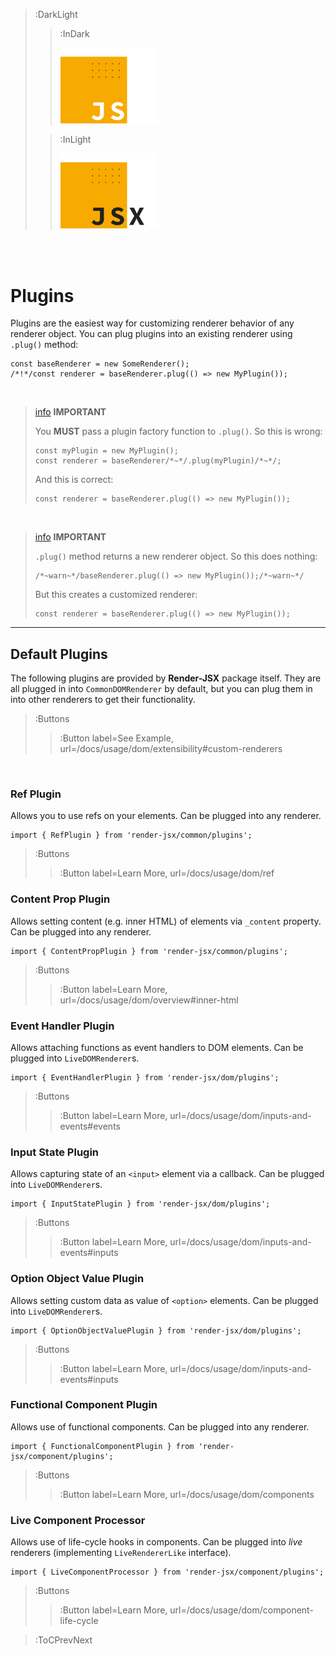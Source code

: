 > :DarkLight
> > :InDark
> >
> > <img src="/docs/assets/render-jsx-logo-dark.svg" width="156px"/>
>
> > :InLight
> >
> > <img src="/docs/assets/render-jsx-logo.svg" width="156px"/>

<br><br>

# Plugins

Plugins are the easiest way for customizing renderer behavior of any renderer object.
You can plug plugins into an existing renderer using `.plug()` method:

```tsx | --no-wmbar
const baseRenderer = new SomeRenderer();
/*!*/const renderer = baseRenderer.plug(() => new MyPlugin());
```

<br>

> [info](:Icon (align=-6px)) **IMPORTANT**
>
> You **MUST** pass a plugin factory function to `.plug()`.
> So this is wrong:
> ```tsx | --no-wmbar
> const myPlugin = new MyPlugin();
> const renderer = baseRenderer/*~*/.plug(myPlugin)/*~*/;
> ```
> And this is correct:
> ```tsx | --no-wmbar
> const renderer = baseRenderer.plug(() => new MyPlugin());
> ```

<br>

> [info](:Icon (align=-6px)) **IMPORTANT**
>
> `.plug()` method returns a new renderer object. So this does nothing:
> ```tsx | --no-wmbar
> /*~warn~*/baseRenderer.plug(() => new MyPlugin());/*~warn~*/
> ```
> But this creates a customized renderer:
> ```tsx | --no-wmbar
> const renderer = baseRenderer.plug(() => new MyPlugin());
> ```

---

## Default Plugins

The following plugins are provided by **Render-JSX** package itself. They are all
plugged in into `CommonDOMRenderer` by default, but you can plug them in into
other renderers to get their functionality.

> :Buttons
> > :Button label=See Example, url=/docs/usage/dom/extensibility#custom-renderers

<br>

### Ref Plugin

Allows you to use refs on your elements. Can be plugged into any renderer.
```tsx
import { RefPlugin } from 'render-jsx/common/plugins';
```
> :Buttons
> > :Button label=Learn More, url=/docs/usage/dom/ref


### Content Prop Plugin

Allows setting content (e.g. inner HTML) of elements via `_content` property.
Can be plugged into any renderer.
```tsx
import { ContentPropPlugin } from 'render-jsx/common/plugins';
```
> :Buttons
> > :Button label=Learn More, url=/docs/usage/dom/overview#inner-html

### Event Handler Plugin

Allows attaching functions as event handlers to DOM elements.
Can be plugged into `LiveDOMRenderer`s.
```tsx
import { EventHandlerPlugin } from 'render-jsx/dom/plugins';
```
> :Buttons
> > :Button label=Learn More, url=/docs/usage/dom/inputs-and-events#events

### Input State Plugin

Allows capturing state of an `<input>` element via a callback.
Can be plugged into `LiveDOMRenderer`s.

```tsx
import { InputStatePlugin } from 'render-jsx/dom/plugins';
```
> :Buttons
> > :Button label=Learn More, url=/docs/usage/dom/inputs-and-events#inputs

### Option Object Value Plugin

Allows setting custom data as value of `<option>` elements.
Can be plugged into `LiveDOMRenderer`s.

```tsx
import { OptionObjectValuePlugin } from 'render-jsx/dom/plugins';
```
> :Buttons
> > :Button label=Learn More, url=/docs/usage/dom/inputs-and-events#inputs

### Functional Component Plugin

Allows use of functional components. Can be plugged into any renderer.

```tsx
import { FunctionalComponentPlugin } from 'render-jsx/component/plugins';
```
> :Buttons
> > :Button label=Learn More, url=/docs/usage/dom/components

### Live Component Processor

Allows use of life-cycle hooks in components. Can be plugged into _live_ renderers (implementing `LiveRendererLike` interface).

```tsx
import { LiveComponentProcessor } from 'render-jsx/component/plugins';
```
> :Buttons
> > :Button label=Learn More, url=/docs/usage/dom/component-life-cycle

> :ToCPrevNext